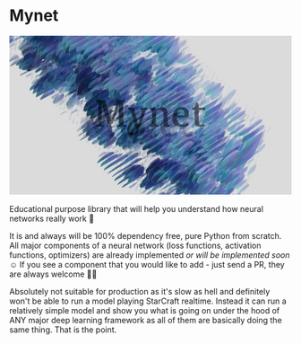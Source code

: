 # Mynet
![Mynet fancy logo](fancy-image.jpg "Mynet logo")

Educational purpose library that will help you understand how neural networks really work 🧠

It is and always will be 100% dependency free, pure Python from scratch. All major components of a neural network (loss functions, activation functions, optimizers) are already implemented *or will be implemented soon* ☺️ If you see a component that you would like to add - just send a PR, they are always welcome 🙏🏻

Absolutely not suitable for production as it's slow as hell and definitely won't be able to run a model playing StarCraft realtime. Instead it can run a relatively simple model and show you what is going on under the hood of ANY major deep learning framework as all of them are basically doing the same thing. That is the point.
